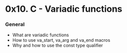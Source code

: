 # 0x10. C - Variadic functions

### General
- What are variadic functions
- How to use va_start, va_arg and va_end macros
- Why and how to use the const type qualifier